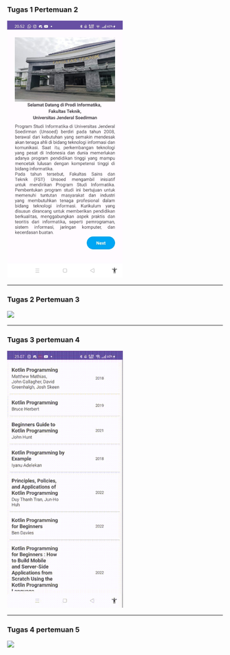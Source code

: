 ### Tugas 1 Pertemuan 2 ###
<img src="screenrecording/tugas1.jpeg" height="600">

------------------------------------------

### Tugas 2 Pertemuan 3 ###
<img src="screenrecording/tugas2.gif" height="600">

------------------------------------------

### Tugas 3 pertemuan 4 ###
<img src="screenrecording/tugas3.gif" height="600">

------------------------------------------

### Tugas 4 pertemuan 5 ###
<img src="screenrecording/tugas4.gif" height="600">
